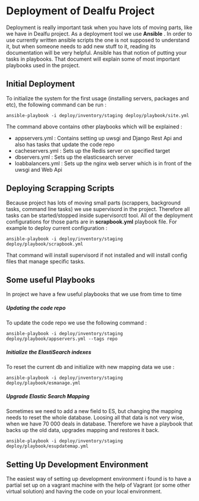 Deployment of Dealfu Project
===============================

Deployment is really important task when you have lots of moving parts, like we have in Dealfu project.
As a deployment tool we use __Ansible__ . In order to use currently written ansible scripts the one is not supposed to understand it, but when someone needs to add new stuff to it, reading its documentation will be very helpful. Ansible has that notion of putting your tasks in playbooks. That document will explain some of most important playbooks used in the project.

Initial Deployment 
----------------------------

To initialize the system for the first usage (installing servers, packages and etc), the following command can be run :

	ansible-playbook -i deploy/inventory/staging deploy/playbook/site.yml

The command above contains other playbooks which will be explained :

- appservers.yml : 	Contains setting up uwsgi and Django Rest Api and also has tasks that update the code repo
- cacheservers.yml : Sets up the Redis server on specified target
- dbservers.yml : Sets up the elasticsearch server
- loabbalancers.yml : Sets up the nginx web server which is in front of the uwsgi and Web Api


Deploying Scrapping Scripts
--------------------------------

Because project has lots of moving small parts (scrappers, background tasks, command line tasks) we use supervisord in the project. Therefore all tasks can be started/stopped inside supervisorctl tool. All of the deployment configurations for those parts are in __scrapbook.yml__ playbook file. For example to deploy current configuration :

	ansible-playbook -i deploy/inventory/staging deploy/playbook/scrapbook.yml

That command will install supervisord if not installed and will install config files that manage specific tasks.



Some useful Playbooks
-----------------------------

In project we have a few useful playbooks that we use from time to time 


##### Updating the code repo 

To update the code repo we use the following command : 

	ansible-playbook -i deploy/inventory/staging deploy/playbook/appservers.yml --tags repo


##### Initialize the ElastiSearch indexes 

To reset the current db and initialize with new mapping data we use : 

	ansible-playbook -i deploy/inventory/staging deploy/playbook/esmanage.yml


##### Upgrade Elastic Search Mapping

Sometimes we need to add a new field to ES, but changing the mapping needs to reset the whole database.
Loosing all that data is not very wise, when we have 70 000 deals in database. Therefore we have a playbook that backs up the old data, upgrades mapping and restores it back.

	ansible-playbook -i deploy/inventory/staging deploy/playbook/esupdatemap.yml



Setting Up Development Environment
-------------------------------

The easiest way of setting up development environment i found is to have a partial set up on a vagrant machine with the help of Vagrant (or some other virtual solution) and having the code on your local environment.